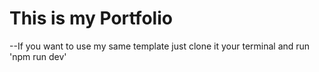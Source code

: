 # This is my Portfolio

--If you want to use my same template just clone it your terminal and run 'npm run dev'
